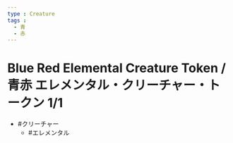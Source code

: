 ```yaml
---
type : Creature
tags :
  - 青
  - 赤
---
```

# Blue Red Elemental Creature Token / 青赤 エレメンタル・クリーチャー・トークン 1/1

* #クリーチャー
  * #エレメンタル

